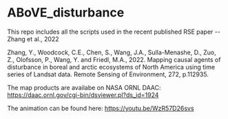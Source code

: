# ABoVE_disturbance
This repo includes all the scripts used in the recent published RSE paper -- Zhang et al., 2022

Zhang, Y., Woodcock, C.E., Chen, S., Wang, J.A., Sulla-Menashe, D., Zuo, Z., Olofsson, P., Wang, Y. and Friedl, M.A., 2022. Mapping causal agents of disturbance in boreal and arctic ecosystems of North America using time series of Landsat data. Remote Sensing of Environment, 272, p.112935.

The map products are availabe on NASA ORNL DAAC:
https://daac.ornl.gov/cgi-bin/dsviewer.pl?ds_id=1924

The animation can be found here: 
https://youtu.be/WzR57D26svs
